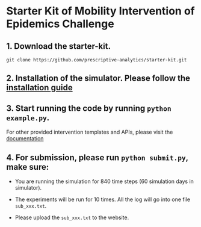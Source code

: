 # Starter Kit of Mobility Intervention of Epidemics Challenge


## 1. Download the starter-kit.

```
git clone https://github.com/prescriptive-analytics/starter-kit.git
```

## 2. Installation of the simulator. Please follow the [installation guide](https://hzw77-demo.readthedocs.io/en/latest/try.html#installation-guide)


## 3. Start running the code by running `python example.py`.

For other provided intervention templates and APIs, please visit the [documentation](https://hzw77-demo.readthedocs.io/en/latest/introduction.html)

## 4. For submission, please run `python submit.py`, make sure:

- You are running the simulation for 840 time steps (60 simulation days in simulator). 

- The experiments will be run for 10 times. All the log will go into one file `sub_xxx.txt`.

- Please upload the `sub_xxx.txt` to the website.

